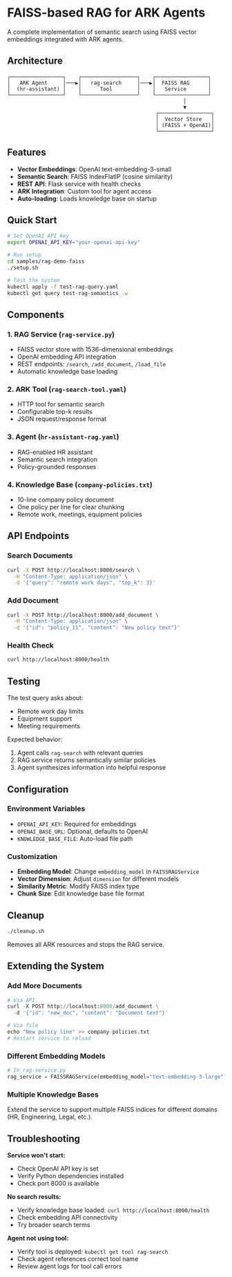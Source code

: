 # FAISS-based RAG for ARK Agents

A complete implementation of semantic search using FAISS vector embeddings integrated with ARK agents.

## Architecture

```
┌─────────────────┐    ┌──────────────────┐    ┌─────────────────┐
│   ARK Agent     │───▶│   rag-search     │───▶│  FAISS RAG      │
│  (hr-assistant) │    │      Tool        │    │   Service       │
└─────────────────┘    └──────────────────┘    └─────────────────┘
                                                         │
                                                         ▼
                                                ┌─────────────────┐
                                                │  Vector Store   │
                                                │ (FAISS + OpenAI)│
                                                └─────────────────┘
```

## Features

- **Vector Embeddings**: OpenAI text-embedding-3-small
- **Semantic Search**: FAISS IndexFlatIP (cosine similarity)
- **REST API**: Flask service with health checks
- **ARK Integration**: Custom tool for agent access
- **Auto-loading**: Loads knowledge base on startup

## Quick Start

```bash
# Set OpenAI API key
export OPENAI_API_KEY="your-openai-api-key"

# Run setup
cd samples/rag-demo-faiss
./setup.sh

# Test the system
kubectl apply -f test-rag-query.yaml
kubectl get query test-rag-semantics -w
```

## Components

### 1. RAG Service (`rag-service.py`)
- FAISS vector store with 1536-dimensional embeddings
- OpenAI embedding API integration
- REST endpoints: `/search`, `/add_document`, `/load_file`
- Automatic knowledge base loading

### 2. ARK Tool (`rag-search-tool.yaml`)
- HTTP tool for semantic search
- Configurable top-k results
- JSON request/response format

### 3. Agent (`hr-assistant-rag.yaml`)
- RAG-enabled HR assistant
- Semantic search integration
- Policy-grounded responses

### 4. Knowledge Base (`company-policies.txt`)
- 10-line company policy document
- One policy per line for clear chunking
- Remote work, meetings, equipment policies

## API Endpoints

### Search Documents
```bash
curl -X POST http://localhost:8000/search \
  -H "Content-Type: application/json" \
  -d '{"query": "remote work days", "top_k": 3}'
```

### Add Document
```bash
curl -X POST http://localhost:8000/add_document \
  -H "Content-Type: application/json" \
  -d '{"id": "policy_11", "content": "New policy text"}'
```

### Health Check
```bash
curl http://localhost:8000/health
```

## Testing

The test query asks about:
- Remote work day limits
- Equipment support
- Meeting requirements

Expected behavior:
1. Agent calls `rag-search` with relevant queries
2. RAG service returns semantically similar policies
3. Agent synthesizes information into helpful response

## Configuration

### Environment Variables
- `OPENAI_API_KEY`: Required for embeddings
- `OPENAI_BASE_URL`: Optional, defaults to OpenAI
- `KNOWLEDGE_BASE_FILE`: Auto-load file path

### Customization
- **Embedding Model**: Change `embedding_model` in `FAISSRAGService`
- **Vector Dimension**: Adjust `dimension` for different models
- **Similarity Metric**: Modify FAISS index type
- **Chunk Size**: Edit knowledge base file format

## Cleanup

```bash
./cleanup.sh
```

Removes all ARK resources and stops the RAG service.

## Extending the System

### Add More Documents
```python
# Via API
curl -X POST http://localhost:8000/add_document \
  -d '{"id": "new_doc", "content": "Document text"}'

# Via file
echo "New policy line" >> company-policies.txt
# Restart service to reload
```

### Different Embedding Models
```python
# In rag-service.py
rag_service = FAISSRAGService(embedding_model="text-embedding-3-large")
```

### Multiple Knowledge Bases
Extend the service to support multiple FAISS indices for different domains (HR, Engineering, Legal, etc.).

## Troubleshooting

**Service won't start:**
- Check OpenAI API key is set
- Verify Python dependencies installed
- Check port 8000 is available

**No search results:**
- Verify knowledge base loaded: `curl http://localhost:8000/health`
- Check embedding API connectivity
- Try broader search terms

**Agent not using tool:**
- Verify tool is deployed: `kubectl get tool rag-search`
- Check agent references correct tool name
- Review agent logs for tool call errors